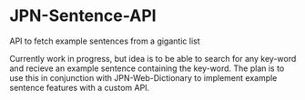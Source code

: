 # JPN-Sentence-API
 API to fetch example sentences from a gigantic list
 
 Currently work in progress, but idea is to be able to search for any key-word and recieve an example sentence containing the key-word.  The plan is to use this in conjunction with JPN-Web-Dictionary to implement example sentence features with a custom API.
